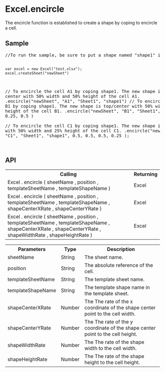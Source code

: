 <H1>Excel.encircle</H1>

The encircle function is established to create a shape by coping to encircle a cell.

<h2>Sample</h2>
<pre>
//To run the sample, be sure to put a shape named "shape1" in Sheet1.

	var excel = new Excel("test.xlsx");
	excel.createSheet("newSheet")
// To encircle the cell A1 by coping shape1. The new shape is default center with 50% width and 50% height of the cell A1.
	.encircle("newSheet", "A1", "Sheet1", "shape1")
// To encircle the cell B1 by coping shape1. The new shape is top/center with 50% width and 50% height of the cell B1.
	.encircle("newSheet", "B1", "Sheet1", "shape1", 0.25, 0.5 )				
// To encircle the cell C1 by coping shape1. The new shape is center with 50% width and 25% height of the cell C1.
	.encircle("newSheet", "C1", "Sheet1", "shape1", 0.5, 0.5, 0.5, 0.25 );	
</pre>

<h2>API</h2>

<table>
<tr><th>Calling</th><th>Returning</th></tr>
<tr><td>Excel . encircle ( sheetName , position , templateSheetName , templateShapeName )</td><td>Excel</td></tr>
<tr><td>Excel . encircle ( sheetName , position , templateSheetName , templateShapeName , shapeCenterXRate , shapeCenterYRate )</td><td>Excel</td></tr>
<tr><td>Excel . encircle ( sheetName , position , templateSheetName , templateShapeName , shapeCenterXRate , shapeCenterYRate , shapeWidthRate , shapeHeightRate )</td><td>Excel</td></tr>
</table>


<table>
<tr><th>Parameters</th><th>Type</th><th>Description</th></tr>
<tr><td>sheetName</td><td>String</td><td>The sheet name.</td></tr>
<tr><td>position</td><td>String</td><td>The absolute reference of the cell.</td></tr>
<tr><td>templateSheetName</td><td>String</td><td>The template sheet name.</td></tr>
<tr><td>templateShapeName</td><td>String</td><td>The template shape name in the template sheet.</td></tr>

<tr><td>shapeCenterXRate</td><td>Number</td><td>The The rate of the x coordinate of the shape center point to the cell width.</td></tr>
<tr><td>shapeCenterYRate</td><td>Number</td><td>The The rate of the y coordinate of the shape center point to the cell height.</td></tr>
<tr><td>shapeWidthRate</td><td>Number</td><td>The The rate of the shape width to the cell width.</td></tr>
<tr><td>shapeHeightRate</td><td>Number</td><td>The The rate of the shape height to the cell height.</td></tr>

</table>

